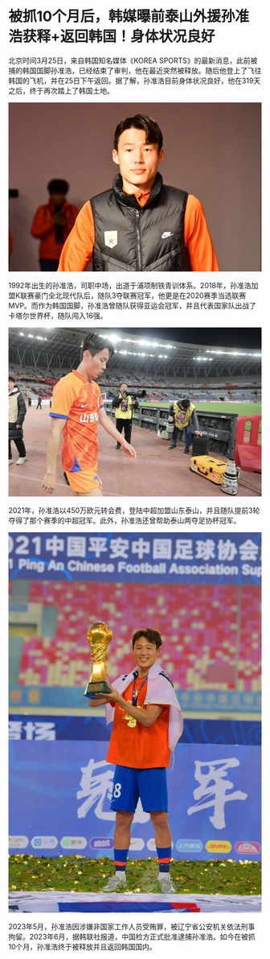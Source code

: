# 被抓10个月后，韩媒曝前泰山外援孙准浩获释+返回韩国！身体状况良好

北京时间3月25日，来自韩国知名媒体《KOREA
SPORTS》的最新消息，此前被捕的韩国国脚孙准浩，已经结束了审判，他在最近突然被释放。随后他登上了飞往韩国的飞机，并在25日下午返回。据了解，孙准浩目前身体状况良好，他在319天之后，终于再次踏上了韩国土地。

![feb859f48478063f9b7da701ff48c342.jpg](https://raw.githubusercontent.com/qqhsx/qqnews_image/main/2024/03/25/被抓10个月后，韩媒曝前泰山外援孙准浩获释+返回韩国！身体状况良好/feb859f48478063f9b7da701ff48c342.jpg)

1992年出生的孙准浩，司职中场，出道于浦项制铁青训体系。2018年，孙准浩加盟K联赛豪门全北现代队后，随队3夺联赛冠军，他更是在2020赛季当选联赛MVP。而作为韩国国脚，孙准浩曾随队获得亚运会冠军，并且代表国家队出战了卡塔尔世界杯，随队闯入16强。

![3a56be05fed4cc1e90325bc854b945f3.jpg](https://raw.githubusercontent.com/qqhsx/qqnews_image/main/2024/03/25/被抓10个月后，韩媒曝前泰山外援孙准浩获释+返回韩国！身体状况良好/3a56be05fed4cc1e90325bc854b945f3.jpg)

2021年，孙准浩以450万欧元转会费，登陆中超加盟山东泰山，并且随队提前3轮夺得了那个赛季的中超冠军。此外，孙准浩还曾帮助泰山两夺足协杯冠军。

![455b0d29382e8fca1bfebce0d30dfa6e.jpg](https://raw.githubusercontent.com/qqhsx/qqnews_image/main/2024/03/25/被抓10个月后，韩媒曝前泰山外援孙准浩获释+返回韩国！身体状况良好/455b0d29382e8fca1bfebce0d30dfa6e.jpg)

2023年5月，孙准浩因涉嫌非国家工作人员受贿罪，被辽宁省公安机关依法刑事拘留。2023年6月，据韩联社报道，中国检方正式批准逮捕孙准浩。如今在被抓10个月，孙准浩终于被释放并且返回韩国国内。

